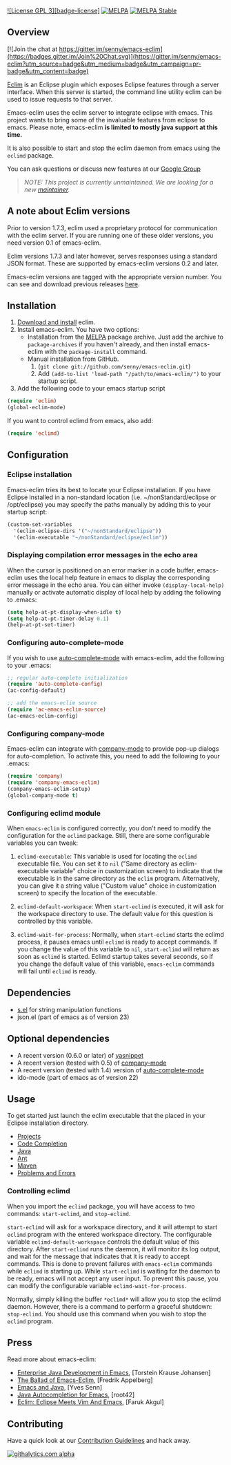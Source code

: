 [![License GPL 3][badge-license]](http://www.gnu.org/licenses/gpl-3.0.txt)
[![MELPA](http://melpa.org/packages/emacs-eclim-badge.svg)](http://melpa.org/#/emacs-eclim)
[![MELPA Stable](http://stable.melpa.org/packages/emacs-eclim-badge.svg)](http://stable.melpa.org/#/emacs-eclim)

## Overview

[![Join the chat at https://gitter.im/senny/emacs-eclim](https://badges.gitter.im/Join%20Chat.svg)](https://gitter.im/senny/emacs-eclim?utm_source=badge&utm_medium=badge&utm_campaign=pr-badge&utm_content=badge)

[Eclim](http://eclim.org) is an Eclipse plugin which exposes Eclipse
features through a server interface.  When this server is started, the
command line utility eclim can be used to issue requests to that
server.

Emacs-eclim uses the eclim server to integrate eclipse with
emacs. This project wants to bring some of the invaluable features
from eclipse to emacs. Please note, emacs-eclim **is limited to mostly java support at this time.**

It is also possible to start and stop the eclim daemon from emacs using the
`eclimd` package.

You can ask questions or discuss new features at our [Google Group](https://groups.google.com/forum/#!forum/emacs-eclim)

> *NOTE: This project is currently unmaintained. We are looking for a new [maintainer](https://github.com/senny/emacs-eclim/issues/155).*

## A note about Eclim versions

Prior to version 1.7.3, eclim used a proprietary protocol for
communication with the eclim server. If you are running one of these
older versions, you need version 0.1 of emacs-eclim.

Eclim versions 1.7.3 and later however, serves responses using a
standard JSON format. These are supported by emacs-eclim versions 0.2
and later.

Emacs-eclim versions are tagged with the appropriate version
number. You can see and download previous releases
[here](https://github.com/senny/emacs-eclim/tags).

## Installation

1. [Download and install](http://eclim.org/install.html) eclim.
1. Install emacs-eclim. You have two options:
   * Installation from the [MELPA][melpa] package archive. Just add
   the archive to `package-archives` if you haven't already, and then
   install emacs-eclim with the `package-install` command.
   * Manual installation from GitHub.
       1. (`git clone git://github.com/senny/emacs-eclim.git`)
       1. Add `(add-to-list 'load-path "/path/to/emacs-eclim/")` to your startup script.
1. Add the following code to your emacs startup script

```lisp
(require 'eclim)
(global-eclim-mode)
```

If you want to control eclimd from emacs, also add:

```lisp
(require 'eclimd)
```


## Configuration

### Eclipse installation

Emacs-eclim tries its best to locate your Eclipse installation.  If
you have Eclipse installed in a non-standard location
(i.e. ~/nonStandard/eclipse or /opt/eclipse) you may specify the paths manually by adding this to your startup script:

```lisp
(custom-set-variables
  '(eclim-eclipse-dirs '("~/nonStandard/eclipse"))
  '(eclim-executable "~/nonStandard/eclipse/eclim"))
```

### Displaying compilation error messages in the echo area

When the cursor is positioned on an error marker in a code buffer,
emacs-eclim uses the local help feature in emacs to display the
corresponding error message in the echo area. You can either invoke
`(display-local-help)` manually or activate automatic display of local
help by adding the following to .emacs:

```lisp
(setq help-at-pt-display-when-idle t)
(setq help-at-pt-timer-delay 0.1)
(help-at-pt-set-timer)
```

### Configuring auto-complete-mode

If you wish to use [auto-complete-mode] with emacs-eclim, add the
following to your .emacs:

```lisp
;; regular auto-complete initialization
(require 'auto-complete-config)
(ac-config-default)

;; add the emacs-eclim source
(require 'ac-emacs-eclim-source)
(ac-emacs-eclim-config)
```

### Configuring company-mode

Emacs-eclim can integrate with [company-mode] to provide pop-up
dialogs for auto-completion. To activate this, you need to add the
following to your .emacs:

```lisp
(require 'company)
(require 'company-emacs-eclim)
(company-emacs-eclim-setup)
(global-company-mode t)
```

### Configuring eclimd module

When `emacs-eclim` is configured correctly, you don't need to modify the
configuration for the `eclimd` package. Still, there are some configurable
variables you can tweak:

1. `eclimd-executable`: This variable is used for locating the `eclimd`
   executable file. You can set it to `nil` ("Same directory as eclim-executable
   variable" choice in customization screen) to indicate that the executable is in
   the same directory as the `eclim` program. Alternatively, you can give it a
   string value ("Custom value" choice in customization screen) to specify the
   location of the executable.

1. `eclimd-default-workspace`: When `start-eclimd` is executed, it will ask for
   the workspace directory to use. The default value for this question is
   controlled by this variable.

1. `eclimd-wait-for-process`: Normally, when `start-eclimd` starts the eclimd
   process, it pauses emacs until `eclimd` is ready to accept commands. If you
   change the value of this variable to `nil`, `start-eclimd` will return as
   soon as `eclimd` is started. Eclimd startup takes several seconds, so if you
   change the default value of this variable, `emacs-eclim` commands will fail
   until `eclimd` is ready.

## Dependencies
* [s.el](https://github.com/magnars/s.el) for string manipulation functions
* json.el (part of emacs as of version 23)

## Optional dependencies
* A recent version (0.6.0 or later) of [yasnippet]
* A recent version (tested with 0.5) of [company-mode]
* A recent version (tested with 1.4) version of [auto-complete-mode]
* ido-mode (part of emacs as of version 22)

## Usage
To get started just launch the eclim executable that the placed in
your Eclipse installation directory.

* [Projects](http://wiki.github.com/senny/emacs-eclim/projects)
* [Code Completion](http://wiki.github.com/senny/emacs-eclim/code-completion)
* [Java](http://wiki.github.com/senny/emacs-eclim/java)
* [Ant](http://wiki.github.com/senny/emacs-eclim/ant)
* [Maven](http://wiki.github.com/senny/emacs-eclim/maven)
* [Problems and Errors](http://wiki.github.com/senny/emacs-eclim/problems-and-errors)

### Controlling eclimd

When you import the `eclimd` package, you will have access to two commands:
`start-eclimd`, and `stop-eclimd`.

`start-eclimd` will ask for a workspace directory, and it will attempt to start
`eclimd` program with the entered workspace directory. The configurable variable
`eclimd-default-workspace` controls the default value of this directory. After
`start-eclimd` runs the daemon, it will monitor its log output, and wait for the
message that indicates that it is ready to accept commands. This is done to
prevent failures with `emacs-eclim` commands while `eclimd` is starting up.
While `start-eclimd` is waiting for the daemon to be ready, emacs will not
accept any user input. To prevent this pause, you can modify the configurable
variable `eclimd-wait-for-process`.

Normally, simply killing the buffer `*eclimd*` will allow you to stop the eclimd
daemon. However, there is a command to perform a graceful shutdown:
`stop-eclimd`. You should use this command when you wish to stop the `eclimd`
program.

## Press

Read more about emacs-eclim:

* [Enterprise Java Development in Emacs](http://www.skybert.net/emacs/java/), \[Torstein Krause Johansen\]
* [The Ballad of Emacs-Eclim](http://mulli.nu/2012/02/02/the-ballad-of-emacs-eclim.html), \[Fredrik Appelberg\]
* [Emacs and Java](http://blog.senny.ch/blog/2012/10/13/emacs-and-java-journey-of-a-hard-friendship/), \[Yves Senn\]
* [Java Autocompletion for Emacs](http://root42.blogspot.ch/2012/08/java-autocompletion-for-emacs.html), \[root42\]
* [Eclim: Eclipse Meets Vim And Emacs](http://faruk.akgul.org/blog/eclim-eclipse-meets-vim-emacs/), \[Faruk Akgul\]

## Contributing

Have a quick look at our [Contribution Guidelines](CONTRIBUTING.md)
and hack away.

[yasnippet]:https://github.com/capitaomorte/yasnippet
[company-mode]:https://github.com/company-mode/company-mode
[auto-complete-mode]:https://github.com/auto-complete/auto-complete
[melpa]:http://melpa.milkbox.net/
[repo]:https://github.com/senny/emacs-eclim

[![githalytics.com alpha](https://cruel-carlota.pagodabox.com/1d9209f5584dec16ce325c6d70631963 "githalytics.com")](http://githalytics.com/senny/emacs-eclim)
